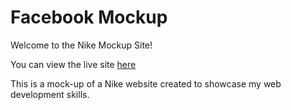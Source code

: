 # Facebook Mockup

Welcome to the Nike Mockup Site!

You can view the live site [here](https://vishnuvij.github.io/facebook-login-mockup-page/)

This is a mock-up of a Nike website created to showcase my web development skills.

